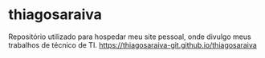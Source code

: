 # thiagosaraiva

Repositório utilizado para hospedar meu site pessoal, onde divulgo meus trabalhos de técnico de TI.
https://thiagosaraiva-git.github.io/thiagosaraiva
